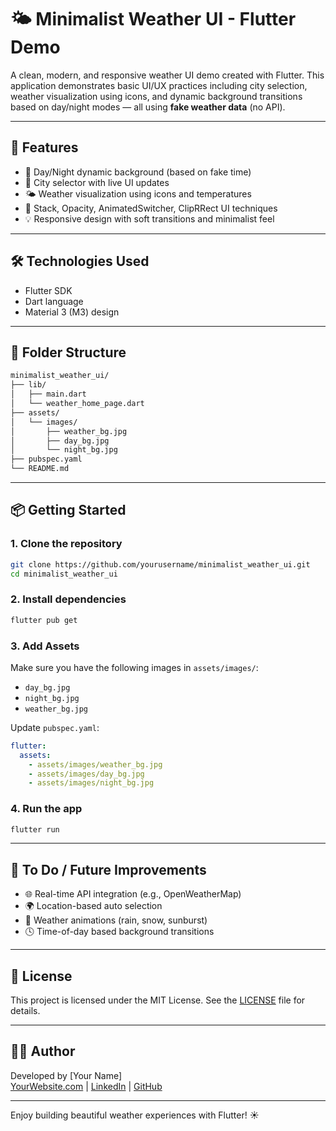 # 🌤️ Minimalist Weather UI - Flutter Demo

A clean, modern, and responsive weather UI demo created with Flutter. 
This application demonstrates basic UI/UX practices including city selection, 
weather visualization using icons, and dynamic background transitions based on 
day/night modes — all using **fake weather data** (no API).

---

## 🚀 Features

- 🌇 Day/Night dynamic background (based on fake time)
- 🌆 City selector with live UI updates
- 🌤️ Weather visualization using icons and temperatures
- 🧱 Stack, Opacity, AnimatedSwitcher, ClipRRect UI techniques
- 💡 Responsive design with soft transitions and minimalist feel

---

## 🛠️ Technologies Used

- Flutter SDK
- Dart language
- Material 3 (M3) design

---

## 📁 Folder Structure

```bash
minimalist_weather_ui/
├── lib/
│   ├── main.dart
│   └── weather_home_page.dart
├── assets/
│   └── images/
│       ├── weather_bg.jpg
│       ├── day_bg.jpg
│       └── night_bg.jpg
├── pubspec.yaml
└── README.md
```

---

## 📦 Getting Started

### 1. Clone the repository
```bash
git clone https://github.com/yourusername/minimalist_weather_ui.git
cd minimalist_weather_ui
```

### 2. Install dependencies
```bash
flutter pub get
```

### 3. Add Assets
Make sure you have the following images in `assets/images/`:
- `day_bg.jpg`
- `night_bg.jpg`
- `weather_bg.jpg`

Update `pubspec.yaml`:
```yaml
flutter:
  assets:
    - assets/images/weather_bg.jpg
    - assets/images/day_bg.jpg
    - assets/images/night_bg.jpg
```

### 4. Run the app
```bash
flutter run
```

---

## 🔧 To Do / Future Improvements

- 🌐 Real-time API integration (e.g., OpenWeatherMap)
- 🌍 Location-based auto selection
- 🌈 Weather animations (rain, snow, sunburst)
- 🕓 Time-of-day based background transitions

---

## 📄 License

This project is licensed under the MIT License. See the [LICENSE](LICENSE) file for details.

---

## 👨‍💻 Author

Developed by [Your Name]  
[YourWebsite.com](https://yourwebsite.com) | [LinkedIn](https://linkedin.com/in/yourprofile) | [GitHub](https://github.com/yourusername)

---

Enjoy building beautiful weather experiences with Flutter! ☀️
